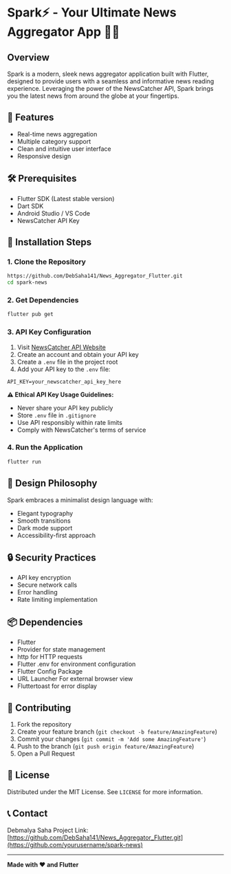  # Spark⚡ - Your Ultimate News Aggregator App 📰💥


## Overview
Spark is a modern, sleek news aggregator application built with Flutter, designed to provide users with a seamless and informative news reading experience. Leveraging the power of the NewsCatcher API, Spark brings you the latest news from around the globe at your fingertips.


## 🌟 Features
- Real-time news aggregation
- Multiple category support
- Clean and intuitive user interface
- Responsive design


## 🛠 Prerequisites
- Flutter SDK (Latest stable version)
- Dart SDK
- Android Studio / VS Code
- NewsCatcher API Key


## 🔧 Installation Steps


### 1. Clone the Repository
```bash
https://github.com/DebSaha141/News_Aggregator_Flutter.git
cd spark-news
```


### 2. Get Dependencies
```bash
flutter pub get
```


### 3. API Key Configuration
1. Visit [NewsCatcher API Website](https://newscatcherapi.com/)
2. Create an account and obtain your API key
3. Create a `.env` file in the project root
4. Add your API key to the `.env` file:
```
API_KEY=your_newscatcher_api_key_here
```


**⚠️ Ethical API Key Usage Guidelines:**
- Never share your API key publicly
- Store `.env` file in `.gitignore`
- Use API responsibly within rate limits
- Comply with NewsCatcher's terms of service


### 4. Run the Application
```bash
flutter run
```


## 🎨 Design Philosophy
Spark embraces a minimalist design language with:
- Elegant typography
- Smooth transitions
- Dark mode support
- Accessibility-first approach


## 🔒 Security Practices
- API key encryption
- Secure network calls
- Error handling
- Rate limiting implementation


## 📦 Dependencies
- Flutter
- Provider for state management
- http for HTTP requests
- Flutter .env for environment configuration
- Flutter Config Package
- URL Launcher For external browser view
- Fluttertoast for error display


## 🤝 Contributing
1. Fork the repository
2. Create your feature branch (`git checkout -b feature/AmazingFeature`)
3. Commit your changes (`git commit -m 'Add some AmazingFeature'`)
4. Push to the branch (`git push origin feature/AmazingFeature`)
5. Open a Pull Request


## 📄 License
Distributed under the MIT License. See `LICENSE` for more information.


## 📞 Contact
Debmalya Saha
Project Link: [https://github.com/DebSaha141/News_Aggregator_Flutter.git](https://github.com/yourusername/spark-news)


---


**Made with ❤️ and Flutter**
